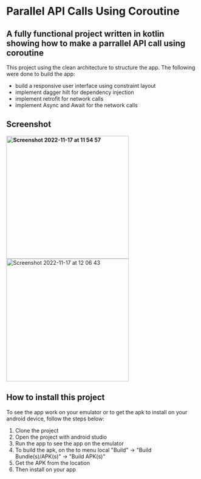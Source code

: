 # Parallel API Calls Using Coroutine

## A fully functional project written in kotlin showing how to make a parrallel API call using coroutine

This project using the clean architecture to structure the app. The following were done to build the app:

* build a responsive user interface using constraint layout
* implement dagger hilt for dependency injection
* implement retrofit for network calls
* implement Async and Await for the network calls

## Screenshot
**<img width="322" alt="Screenshot 2022-11-17 at 11 54 57" src="https://user-images.githubusercontent.com/40719260/202430506-1cd8efd7-cb72-4b10-9a96-8fd3a1b8884a.png">**
<img width="322" alt="Screenshot 2022-11-17 at 12 06 43" src="https://user-images.githubusercontent.com/40719260/202430884-10587f8e-9756-4109-9ea0-f271f6ff718b.png">

## How to install this project

To see the app work on your emulator or to get the apk to install on your android device, follow the steps below:

1. Clone the project
2. Open the project with android studio
3. Run the app to see the app on the emulator
4. To build the apk, on the to menu local "Build" -> "Build Bundle(s)/APK(s)" -> "Build APK(s)"
5. Get the APK from the location
6. Then install on your app
